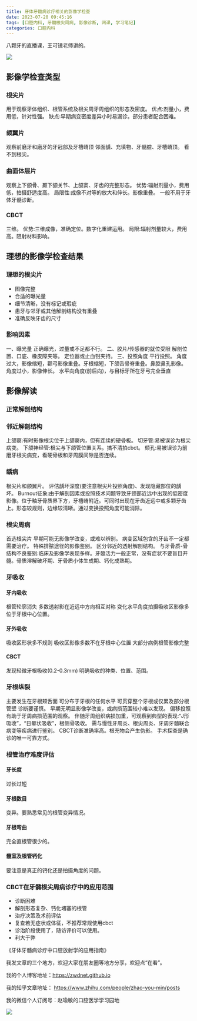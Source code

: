 ```yaml
---
title: 牙体牙髓病诊疗相关的影像学检查
date: 2023-07-20 09:45:16
tags: [口腔内科, 牙髓根尖周病, 影像诊断, 网课, 学习笔记]
categories: 口腔内科
---
```

八颗牙的直播课，王可镜老师讲的。

![](https://zymblog-1258069789.cos.ap-chengdu.myqcloud.com/blog0400-yingxiang/01.jpg)

## 影像学检查类型
### 根尖片
用于观察牙体组织、根管系统及根尖周牙周组织的形态及密度。
优点:剂量小，费用低，针对性强。
缺点:早期病变密度差异小时易漏诊。部分患者配合困难。

### 颌翼片
观察前磨牙和磨牙的牙冠部及牙槽嵴顶
邻面龋、充填物、牙髓腔、牙槽嵴顶。
看不到根尖。

### 曲面体层片
观察上下颌骨、颞下颌关节、上颌窦、牙齿的完整形态。
优势:辐射剂量小，费用低，拍摄舒适度高。
局限性:成像不对等的放大和伸长。影像重叠。
一般不用于牙体牙髓诊断。

### CBCT
三维。
优势:三维成像，准确定位。数字化重建运用。
局限:辐射剂量较大，费用高。阻射材料影响。

## 理想的影像学检查结果
### 理想的根尖片
- 图像完整
- 合适的曝光量
- 细节清晰，没有标记或瑕疵
- 患牙与邻牙或其他解剖结构没有重叠
- 准确反映牙齿的尺寸

### 影响因素
一、曝光量
正确曝光，过量或不足都不行。
二、胶片/传感器的就位受限
解剖位置、口底、橡皮障夹等。
定位器或止血钳夹持。
三、投照角度
平行投照。
角度过大，影像缩短，颧弓影像重叠。牙根缩短，下颌舌骨脊重叠。鼻腔鼻孔影像。
角度过小，影像伸长。
水平向角度(前后向)，与目标牙所在牙弓完全垂直

## 影像解读
### 正常解剖结构
### 邻近解剖结构
上颌窦:有时影像根尖位于上颌窦内，但有连续的硬骨板。
切牙管:易被误诊为根尖病变。
下颌神经管:根尖与下颌管位置关系。搞不清拍cbct。
颏孔:易被误诊为前磨牙根尖病变，看硬骨板和牙周膜间隙是否连续。
### 龋病
根尖片和颌翼片。
评估龋坏深度(要注意根尖片投照角度)、发现隐藏部位的龋坏。
Burnout征象:由于解剖因素或投照技术问题导致牙颈部近远中出现的低密度影像。位于釉牙骨质界下方，牙槽嵴附近。可同时出现在牙齿近远中或多颗牙齿上。形态较规则，边缘较清晰。通过变换投照角度可能消除。
### 根尖周病
首选根尖片
早期可能无影像学改变，或难以辨别。
病变区域包含的牙齿不一定都需要治疗。
特殊排脓途径的影像鉴别。
区分邻近的透射解剖结构。
与牙骨质-骨结构不良鉴别:临床及影像学表现多样。牙髓活力一般正常，没有症状不要盲目开髓。骨质溶解破坏期、牙骨质小体生成期、钙化成熟期。
### 牙吸收
#### 牙内吸收
根管轮廓消失
多数透射影在近远中方向相互对称
变化水平角度拍摄吸收区影像多位于牙根中心位置。
#### 牙外吸收
吸收区形状多不规则
吸收区影像多数不在牙根中心位置
大部分病例根管影像完整
#### CBCT
发现轻微牙根吸收(0.2-0.3mm)
明确吸收的种类、位置、范围。
### 牙根纵裂
主要发生在牙根颊舌面
可分布于牙根的任何水平
可贯穿整个牙根或仅累及部分根管壁
诊断要谨慎。
早期无明显影像学改变，或病损范围较小难以发现。
偏移投照有助于牙周病损范围的观察。
伴随牙周组织病损加重，可观察到典型的表现:“J形吸收”，“日晕状吸收”，根侧骨吸收。
需与慢性牙周炎、根尖周炎、牙周牙髓联合病变等疾病进行鉴别。
CBCT诊断准确率高。根充物会产生伪影。
手术探查是确诊的唯一可靠方式。
### 根管治疗难度评估
#### 牙长度
过长过短
#### 牙根数目
变异。要熟悉常见的根管变异情况。
#### 牙根弯曲
完全直根管很少的。
#### 髓室及根管钙化
要注意是真正的钙化还是拍摄角度的问题。
### CBCT在牙髓根尖周病诊疗中的应用范围
- 诊断困难
- 解剖形态复杂、钙化堵塞的根管
- 治疗决策及术前评估
- 复查若无症状或体征，不推荐常规使用cbct
- 诊治阶段使用了，随访评价可以使用。
- 利大于弊

《牙体牙髓病诊疗中口腔放射学的应用指南》



我发文章的三个地方，欢迎大家在朋友圈等地方分享，欢迎点“在看”。

我的个人博客地址：https://zwdnet.github.io

我的知乎文章地址： https://www.zhihu.com/people/zhao-you-min/posts

我的微信个人订阅号：赵瑜敏的口腔医学学习园地

![](https://zymblog-1258069789.cos.ap-chengdu.myqcloud.com/other/wx.jpg)